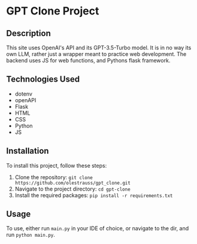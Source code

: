 # GPT Clone Project

## Description

This site uses OpenAI's API and its GPT-3.5-Turbo model. It is in no way its own LLM, rather just a wrapper meant to practice web development.
The backend uses JS for web functions, and Pythons flask framework.

## Technologies Used

- dotenv
- openAPI
- Flask
- HTML
- CSS
- Python
- JS

## Installation

To install this project, follow these steps:

1. Clone the repository: `git clone https://github.com/olestrauss/gpt_clone.git`
2. Navigate to the project directory: `cd gpt-clone`
3. Install the required packages: `pip install -r requirements.txt`

## Usage

To use, either run `main.py` in your IDE of choice, or navigate to the dir, and run `python main.py`.